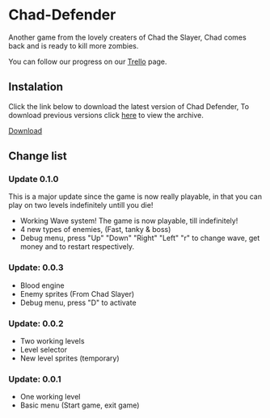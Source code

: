 # Chad-Defender
Another game from the lovely creaters of Chad the Slayer, Chad comes back and is ready to kill more zombies.

You can follow our progress on our [Trello](https://trello.com/b/OGVmwkrD/chad-defender) page.

## Instalation
Click the link below to download the latest version of Chad Defender, To download previous versions click [here](https://www.google.com) to view the archive.

[Download](https://www.google.com)

## Change list
### Update 0.1.0
This is a major update since the game is now really playable, in that you can play on two levels indefinitely untill you die!

- Working Wave system! The game is now playable, till indefinitely!
- 4 new types of enemies, (Fast, tanky & boss)
- Debug menu, press "Up" "Down" "Right" "Left" "r" to change wave, get money and to restart respectively.

### Update: 0.0.3
- Blood engine
- Enemy sprites (From Chad Slayer)
- Debug menu, press "D" to activate

### Update: 0.0.2
- Two working levels
- Level selector
- New level sprites (temporary)

### Update: 0.0.1
- One working level
- Basic menu (Start game, exit game)
